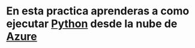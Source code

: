 # **En esta practica aprenderas a como ejecutar [Python](https://www.python.org/) desde la nube de [Azure](https://portal.azure.com/signin/index/)**


